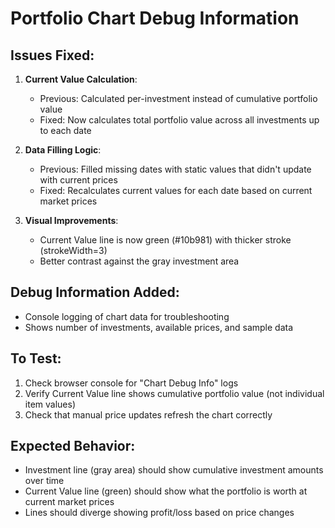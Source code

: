 # Portfolio Chart Debug Information

## Issues Fixed:

1. **Current Value Calculation**: 
   - Previous: Calculated per-investment instead of cumulative portfolio value
   - Fixed: Now calculates total portfolio value across all investments up to each date

2. **Data Filling Logic**:
   - Previous: Filled missing dates with static values that didn't update with current prices
   - Fixed: Recalculates current values for each date based on current market prices

3. **Visual Improvements**:
   - Current Value line is now green (#10b981) with thicker stroke (strokeWidth=3)
   - Better contrast against the gray investment area

## Debug Information Added:
- Console logging of chart data for troubleshooting
- Shows number of investments, available prices, and sample data

## To Test:
1. Check browser console for "Chart Debug Info" logs
2. Verify Current Value line shows cumulative portfolio value (not individual item values)
3. Check that manual price updates refresh the chart correctly

## Expected Behavior:
- Investment line (gray area) should show cumulative investment amounts over time
- Current Value line (green) should show what the portfolio is worth at current market prices
- Lines should diverge showing profit/loss based on price changes 